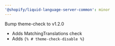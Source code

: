 ```yaml
---
'@shopify/liquid-language-server-common': minor
---
```


Bump theme-check to v1.2.0

- Adds MatchingTranslations check
- Adds `{% # theme-check-disable %}`

